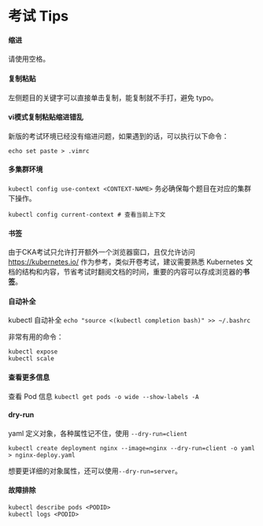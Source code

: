 # 考试 Tips
 
 
#### 缩进

请使用空格。

#### 复制粘贴

左侧题目的关键字可以直接单击复制，能复制就不手打，避免 typo。


#### vi模式复制粘贴缩进错乱

新版的考试环境已经没有缩进问题，如果遇到的话，可以执行以下命令：

```shell
echo set paste > .vimrc
```

#### 多集群环境

`kubectl config use-context <CONTEXT-NAME>` 务必确保每个题目在对应的集群下操作。

```shell
kubectl config current-context # 查看当前上下文
```

#### 书签

由于CKA考试只允许打开额外一个浏览器窗口，且仅允许访问 https://kubernetes.io/ 作为参考，类似开卷考试，建议需要熟悉 Kubernetes 文档的结构和内容，节省考试时翻阅文档的时间，重要的内容可以存成浏览器的**书签**。

#### 自动补全

kubectl 自动补全 `echo "source <(kubectl completion bash)" >> ~/.bashrc`

非常有用的命令：
```
kubectl expose
kubectl scale
```

#### 查看更多信息

查看 Pod 信息 `kubectl get pods -o wide --show-labels -A`

#### dry-run

yaml 定义对象，各种属性记不住，使用 `--dry-run=client` 

```shell
kubectl create deployment nginx --image=nginx --dry-run=client -o yaml > nginx-deploy.yaml
```

想要更详细的对象属性，还可以使用`--dry-run=server`。

#### 故障排除

```shell
kubectl describe pods <PODID>
kubectl logs <PODID>
```



